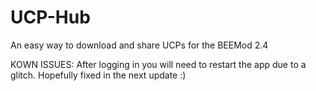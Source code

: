 # UCP-Hub
An easy way to download and share UCPs for the BEEMod 2.4


KOWN ISSUES:
After logging in you will need to restart the app due to a glitch. Hopefully fixed in the next update :)
